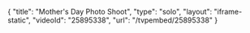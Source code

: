 {
    "title": "Mother's Day Photo Shoot",
    "type": "solo",
    "layout": "iframe-static",
    "videoId": "25895338",
    "url": "\/tvpembed\/25895338"
}